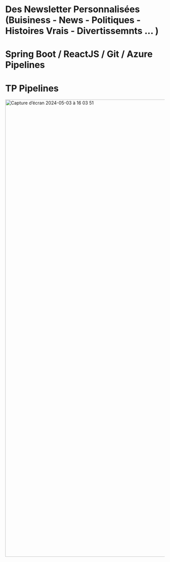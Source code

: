 # Des Newsletter Personnalisées (Buisiness - News - Politiques - Histoires Vrais - Divertissemnts ... )

# Spring Boot / ReactJS / Git / Azure Pipelines

# TP Pipelines

<img width="1440" alt="Capture d’écran 2024-05-03 à 16 03 51" src="https://github.com/achrafbdell/Pipelines/assets/121406481/b1e4b20c-42e6-4ea7-a307-1c67196da551">
